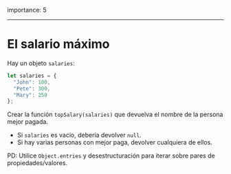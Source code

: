 importance: 5

---

# El salario máximo

Hay un objeto `salaries`:

```js
let salaries = {
  "John": 100,
  "Pete": 300,
  "Mary": 250
};
```

Crear la función `topSalary(salaries)` que devuelva el nombre de la persona mejor pagada.

- Si `salaries` es vacío, debería devolver `null`.
- Si hay varias personas con mejor paga, devolver cualquiera de ellos.

PD: Utilice `Object.entries` y desestructuración para iterar sobre pares de propiedades/valores.